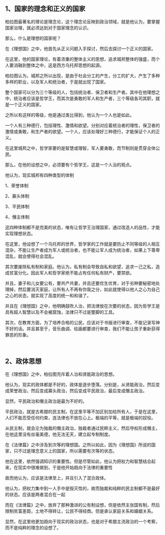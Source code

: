 <h2>1、国家的理念和正义的国家</h2><p>柏拉图最著名的理论是理念论，这个理念论反映到政治领域，就是他认为，要掌握国家治理，就必须达到对于国家理念的认识。</p><p>那么，什么是理想的国家呢？</p><p>在《理想国》之中，他首先从正义问题入手探讨，然后去探讨一个正义的国家。</p><p>在这里，他的国家理论，有着浓重的整体主义的思想，追求城邦整体的强盛，而个人要消融到整体之中，这是西方乌托邦思想的起源。</p><p>柏拉图认为，城邦之所以出现，是由于社会分工的产生，分工的扩大，产生了多种多样的职业，以及军人和统治者，于是就出现了国家。</p><p>整个国家可以分为三个等级的人，包括统治者、保卫者和生产者。其中在他理想之中，统治者应该是哲学王，而其次是勇敢的军人和生产者，三个等级各司其职，就是一个正义的国家。</p><p>之所以有这样的等级，他是通过类比得到，他认为一个人也是如此。</p><p>一个人有三种德行，包括理性、激情和欲望。分别对应着统治者的理性，保卫者的激情或勇敢，和生产者的欲望。一个人，应该处理好三种德行，才能保证个人的正义。</p><p>在这里城邦之中，哲学家要的是智慧或理智，军人要勇敢，而节制则是贯穿全体公民。</p><p>那么，在他的设想之中，必须要有个哲学王，这是一个人治的观点。</p><p>他认为，现实城邦有四种类型的体制</p><p>1、荣誉体制</p><p>2、寡头体制</p><p>3、平民体制</p><p>4、僭主体制</p><p>这四种体制都不是完美的状态，唯有让哲学王治理国家，通过改造人的品性，才能实现理想状态。</p><p>在这里，他设想了一个乌托邦的世界，哲学家的工作就是要防止不同等级的人相互混杂，不能让生产者成为军人或统治者，也不能让军人成为统治者，如果上下尊卑混乱，就会使得社会混乱。</p><p>其次要废除私有制和家庭。他认为，私有制会导致自私和欲望，追求一己之私，造成贫富分化。因此军人和哲学家绝不能占有任何私有财产，要禁欲。</p><p>并且，妻子和儿女要公有，要共产共妻，并且还要优生优育，对于劣种要秘密地处理掉，然后要消灭家庭，让所有人不再有你我之分，如此就使得以他人之心为自己之心的状态，就实现了高度的统一和和谐了。</p><p>并且在《理想国》之中，他明确鼓吹人治，把法律放在次要的状态，因为哲学王是具有超人智慧以及不会被腐蚀，法律只不过是蹩脚的工具。</p><p>其次，在教育方面，为了培养合格的公民，应该对于书报进行审查，不能记录写神不好的话。并且甚至于，音乐曲调、绘画都要进行审查，我们不能让孩子重新获得罪恶的形象。</p><p class="ztext-empty-paragraph"><br/></p><h2>2、政体思想</h2><p>在《理想国》之中，柏拉图充斥着人治和贤能政治的思想。</p><p>他认为，现实的政体都是不好的，政体是逐步堕落。分别是，从贤能政治，然后变成荣誉政治，然后变成寡头政治，然后变成平民政治，最后变成僭主政治。</p><p>显然，平民政治和僭主政治是最为不好的。</p><p>平民政治，就是古希腊的民主制，在这里平等不加区别加给所有人，于是在这里，人们不能忍受任何约束，连法律也不放在心上。极端的平等，就是极端的奴役。</p><p>从民主制，就会沦为独裁的僭主政治，独裁者通过民粹主义，然后夺权形成僭主，在他这里没有丝毫美德，他无法无天，建立起专制制度。</p><p>在《法律篇》之中涉及到次等的理想国。之所以如此，因为《理想国》所说的国家，只不过是理念意义上的国家，所以需要有次等的状态。</p><p>他在这里，依然强调知识的重要性。但是尽管如此，他认为把权力和智慧结合起来，在现实中很难做到，于是他开始趋向于法律的重要性</p><p>故而他认为，应该是法律至上，并且引入了混合政体。</p><p>他认为，把权力集中到一人手中是毁灭性的，故而独裁和纯粹的民主制都不是最好的状态。应该是两者混合在一起</p><p>而在《法律篇》之中，放弃了那种激进的公有制设想，但是依然主张国有制，然后限制贫富差距，土地不得转让，公民不得经商。但是承认家庭关系和婚姻关系。</p><p>显然，在这里他更加趋向于现实的政治状态，也是对于希腊主流政治的一个考察，而不是纯粹的理念的设想了。</p><p></p><p></p><p></p>